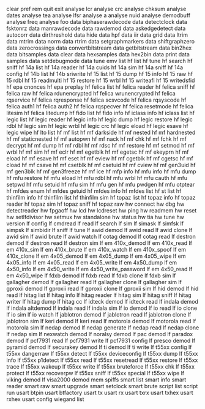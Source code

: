 clear
pref
rem
quit
exit
analyse lcr
analyse crc
analyse chksum
analyse dates
analyse tea
analyse lfsr
analyse a
analyse nuid
analyse demodbuff
analyse freq
analyse foo
data biphaserawdecode
data detectclock
data fsktonrz
data manrawdecode
data rawdemod
data askedgedetect
data autocorr
data dirthreshold
data hide
data hpf
data iir
data grid
data ltrim
data mtrim
data norm
data rtrim
data setgraphmarkers
data shiftgraphzero
data zerocrossings
data convertbitstream
data getbitstream
data bin2hex
data bitsamples
data clear
data hexsamples
data hex2bin
data print
data samples
data setdebugmode
data tune
emv list
hf list
hf tune
hf search
hf sniff
hf 14a list
hf 14a reader
hf 14a cuids
hf 14a sim
hf 14a sniff
hf 14a config
hf 14b list
hf 14b sriwrite
hf 15 list
hf 15 dump
hf 15 info
hf 15 raw
hf 15 rdbl
hf 15 readmulti
hf 15 restore
hf 15 wrbl
hf 15 writeafi
hf 15 writedsfid
hf epa cnonces
hf epa preplay
hf felica list
hf felica reader
hf felica sniff
hf felica raw
hf felica rdunencrypted
hf felica wrunencrypted
hf felica rqservice
hf felica rqresponse
hf felica scsvcode
hf felica rqsyscode
hf felica auth1
hf felica auth2
hf felica rqspecver
hf felica resetmode
hf felica litesim
hf felica litedump
hf fido list
hf fido info
hf iclass info
hf iclass list
hf legic list
hf legic reader
hf legic info
hf legic dump
hf legic restore
hf legic rdbl
hf legic sim
hf legic wrbl
hf legic crc
hf legic eload
hf legic esave
hf legic wipe
hf lto list
hf mf list
hf mf darkside
hf mf nested
hf mf hardnested
hf mf staticnested
hf mf autopwn
hf mf nack
hf mf chk
hf mf fchk
hf mf decrypt
hf mf dump
hf mf rdbl
hf mf rdsc
hf mf restore
hf mf setmod
hf mf wrbl
hf mf sim
hf mf eclr
hf mf egetblk
hf mf egetsc
hf mf ekeyprn
hf mf eload
hf mf esave
hf mf eset
hf mf eview
hf mf cgetblk
hf mf cgetsc
hf mf cload
hf mf csave
hf mf csetblk
hf mf csetuid
hf mf cview
hf mf gen3uid
hf mf gen3blk
hf mf gen3freeze
hf mf ice
hf mfp info
hf mfu info
hf mfu dump
hf mfu restore
hf mfu eload
hf mfu rdbl
hf mfu wrbl
hf mfu cauth
hf mfu setpwd
hf mfu setuid
hf mfu sim
hf mfu gen
hf mfu pwdgen
hf mfu otptear
hf mfdes enum
hf mfdes getuid
hf mfdes info
hf mfdes list
hf st list
hf thinfilm info
hf thinfilm list
hf thinfilm sim
hf topaz list
hf topaz info
hf topaz reader
hf topaz sim
hf topaz sniff
hf topaz raw
hw connect
hw dbg
hw detectreader
hw fpgaoff
hw lcd
hw lcdreset
hw ping
hw readmem
hw reset
hw setlfdivisor
hw setmux
hw standalone
hw status
hw tia
hw tune
hw version
lf config
lf cmdread
lf read
lf search
lf sim
lf simask
lf simfsk
lf simpsk
lf simbidir
lf sniff
lf tune
lf awid demod
lf awid read
lf awid clone
lf awid sim
lf awid brute
lf awid watch
lf cotag demod
lf cotag read
lf destron demod
lf destron read
lf destron sim
lf em 410x_demod
lf em 410x_read
lf em 410x_sim
lf em 410x_brute
lf em 410x_watch
lf em 410x_spoof
lf em 410x_clone
lf em 4x05_demod
lf em 4x05_dump
lf em 4x05_wipe
lf em 4x05_info
lf em 4x05_read
lf em 4x05_write
lf em 4x50_dump
lf em 4x50_info
lf em 4x50_write
lf em 4x50_write_password
lf em 4x50_read
lf em 4x50_wipe
lf fdxb demod
lf fdxb read
lf fdxb clone
lf fdxb sim
lf gallagher demod
lf gallagher read
lf gallagher clone
lf gallagher sim
lf gproxii demod
lf gproxii read
lf gproxii clone
lf gproxii sim
lf hid demod
lf hid read
lf hitag list
lf hitag info
lf hitag reader
lf hitag sim
lf hitag sniff
lf hitag writer
lf hitag dump
lf hitag cc
lf idteck demod
lf idteck read
lf indala demod
lf indala altdemod
lf indala read
lf indala sim
lf io demod
lf io read
lf io clone
lf io sim
lf io watch
lf jablotron demod
lf jablotron read
lf jablotron clone
lf jablotron sim
lf keri demod
lf keri read
lf motorola demod
lf motorola read
lf motorola sim
lf nedap demod
lf nedap generate
lf nedap read
lf nedap clone
lf nedap sim
lf nexwatch demod
lf noralsy demod
lf pac demod
lf paradox demod
lf pcf7931 read
lf pcf7931 write
lf pcf7931 config
lf presco demod
lf pyramid demod
lf securakey demod
lf ti demod
lf ti write
lf t55xx config
lf t55xx dangerraw
lf t55xx detect
lf t55xx deviceconfig
lf t55xx dump
lf t55xx info
lf t55xx p1detect
lf t55xx read
lf t55xx resetread
lf t55xx restore
lf t55xx trace
lf t55xx wakeup
lf t55xx write
lf t55xx bruteforce
lf t55xx chk
lf t55xx protect
lf t55xx recoverpw
lf t55xx sniff
lf t55xx special
lf t55xx wipe
lf viking demod
lf visa2000 demod
mem spiffs
smart list
smart info
smart reader
smart raw
smart upgrade
smart setclock
smart brute
script list
script run
usart btpin
usart btfactory
usart tx
usart rx
usart txrx
usart txhex
usart rxhex
usart config
wiegand list
